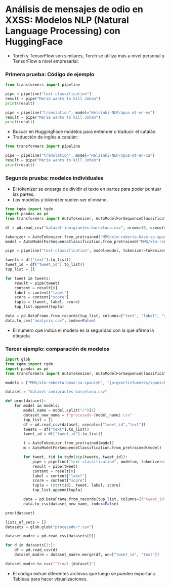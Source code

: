 # Análisis de mensajes de odio en XXSS: Modelos NLP (Natural Language Processing) con HuggingFace

- Torch y TensorFlow son similares, Torch se utiliza más a nivel personal y TensorFlow a nivel empresarial.

### Primera prueba: Código de ejemplo

```Python
from transformers import pipeline

pipe = pipeline("text-classification")
result = pipe("Maria wants to kill Johan")
print(result)

pipe = pipeline("translation", model="Helsinki-NLP/opus-mt-en-es")
result = pipe("Maria wants to kill Johan")
print(result)
```

- Buscar en HuggingFace modelos para entender o traducir el catalán.
- Traducción de inglés a catalán:

```Python
from transformers import pipeline

pipe = pipeline("translation", model="Helsinki-NLP/opus-mt-en-ca")
result = pipe("Maria wants to kill Johan")
print(result)
```

### Segunda prueba: modelos individuales

- El tokenizer se encarga de dividir el texto en partes para poder puntuar las partes.
- Los modelos y tokenizer suelen ser el mismo.


```Python
from tqdm import tqdm
import pandas as pd
from transformers import AutoTokenizer, AutoModelForSequenceClassification, pipeline

df = pd.read_csv("dataset-inmigrantes-barcelona.csv", nrows=10, usecols=["tweet_id","text"])

tokenizer = AutoTokenizer.from_pretrained("MMG/xlm-roberta-base-sa-spanish")
model = AutoModelForSequenceClassification.from_pretrained("MMG/xlm-roberta-base-sa-spanish")

pipe = pipeline("text-classification", model=model, tokenizer=tokenizer)

tweets = df["text"].to_list()
tweet_id = df["tweet_id"].to_list()
tup_list = []

for tweet in tweets:
    result = pipe(tweet)
    content = result[0]
    label = content["label"]
    score = content["score"]
    tupla = (tweet, label, score)
    tup_list.append(tupla)

data = pd.DataFrame.from_records(tup_list, columns=["text", "label", "score"])
data.to_csv("analysis.csv", index=False)
```

- El número que indica el modelo es la seguridad con la que afirma la etiqueta.

### Tercer ejemplo: comparación de modelos

```Python
import glob
from tqdm import tqdm
import pandas as pd
from transformers import AutoTokenizer, AutoModelForSequenceClassification, pipeline

models = ["MMG/xlm-roberta-base-sa-spanish", "jorgeortizfuentes/spanish_hate_speech", "francisco-perez-sorrosal/distilbert-base-uncased-finetuned-with-spanish-tweets-clf"]

dataset = "dataset-inmigrantes-barcelona.csv"

def proc(dataset):
    for model in models:
        model_name = model.split("/")[1]
        dataset_new_name = f"procesado-{model_name}.csv"
        tup_list = []
        df = pd.read_csv(dataset, usecols=["tweet_id","text"])
        tweets = df["text"].to_list()
        tweet_id = df["tweet_id"].to_list()

        t = AutoTokenizer.from_pretrained(model)
        m = AutoModelForSequenceClassification.from_pretrained(model)

        for tweet, tid in tqdm(zip(tweets, tweet_id)):
            pipe = pipeline("text-classification", model=m, tokenizer=t)
            result = pipe(tweet)
            content = result[0]
            label = content["label"]
            score = content["score"]
            tupla = (str(tid), tweet, label, score)
            tup_list.append(tupla)

        data = pd.DataFrame.from_records(tup_list, columns=[f"tweet_id", "text", f"label-{model}", f"score-{model}"])
        data.to_csv(dataset_new_name, index=False)

proc(dataset)

lists_of_sets = []
datasets = glob.glob("procesado-*.csv")

dataset_madre = pd.read_csv(datasets[0])

for d in datasets[1:]:
    df = pd.read_csv(d)
    dataset_madre = dataset_madre.merge(df, on=["tweet_id", "text"])

dataset_madre.to_csv(f"final-{dataset}")
```

- El código extrae diferentes archivos que luego se pueden exportar a Tableau para hacer visualizaciones.
